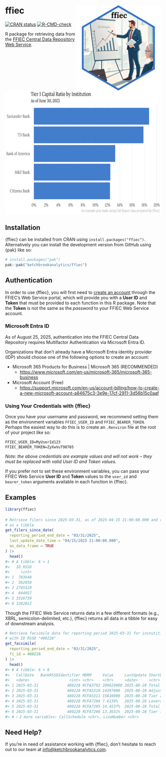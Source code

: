 
<!-- README.md is generated from README.Rmd. Please edit that file -->

# ffiec <a href="https://ketchbrookanalytics.github.io/ffiec/"><img src="man/figures/logo.png" align="right" height="275" alt="ffiec website" /></a>

<!-- badges: start -->
[![CRAN status](https://www.r-pkg.org/badges/version/ffiec)](https://CRAN.R-project.org/package=ffiec)
[![R-CMD-check](https://github.com/ketchbrookanalytics/ffiec/actions/workflows/R-CMD-check.yaml/badge.svg)](https://github.com/ketchbrookanalytics/ffiec/actions/workflows/R-CMD-check.yaml)
<!-- badges: end -->

R package for retrieving data from the [FFIEC Central Data Repository
Web Service](https://cdr.ffiec.gov/public/ManageFacsimiles.aspx).

<br>

<img src="man/figures/ffiec_example_plot.png" align="center" height="400" alt="Example Plot of FFIEC Call Report Data" />

## Installation

{ffiec} can be installed from CRAN using `install.packages("ffiec")`.
Alternatively you can install the development version from GitHub using
{pak} like so:

``` r
# install.packages("pak")
pak::pak("ketchbrookanalytics/ffiec")
```

## Authentication

In order to use {ffiec}, you will first need to [create an
account](https://cdr.ffiec.gov/public/PWS/CreateAccount.aspx?PWS=true)
through the FFIEC’s Web Service portal, which will provide you with a
**User ID** and **Token** that must be provided to each function in this
R package. Note that the **Token** is not the same as the *password* to
your FFIEC Web Service account.

### Microsoft Entra ID

As of August 25, 2025, authentication into the FFIEC Central Data
Repository requires Multifactor Authentication via Microsoft Entra ID.

Organizations that don’t already have a Microsoft Entra identity
provider (IDP) should choose one of the following options to create an
account:

- Microsoft 365 Products for Business \| Microsoft 365 (RECOMMENDED)
  - <https://www.microsoft.com/en-us/microsoft-365/microsoft-365-business>
- Microsoft Account (Free)
  - <https://support.microsoft.com/en-us/account-billing/how-to-create-a-new-microsoft-account-a84675c3-3e9e-17cf-2911-3d56b15c0aaf>

### Using Your Credentials with {ffiec}

Once you have your username and password, we recommend setting them as
the environment variables `FFIEC_USER_ID` and `FFIEC_BEARER_TOKEN`.
Perhaps the easiest way to do this is to create an `.Renviron` file at
the root of your project like so:

``` .renviron
FFIEC_USER_ID=MyUserId123
FFIEC_BEARER_TOKEN=ZyXwVuT98765
```

*Note: the above credentials are example values and will not work – they
must be replaced with valid User ID and Token values.*

If you prefer not to set these environment variables, you can pass your
FFIEC Web Service **User ID** and **Token** values to the `user_id` and
`bearer_token` arguments available in each function in {ffiec}.

## Examples

``` r
library(ffiec)

# Retrieve filers since 2025-03-31, as of 2025-04-15 21:00:00.000 and return
# as a tibble
get_filers_since_date(
  reporting_period_end_date = "03/31/2025",
  last_update_date_time = "04/15/2025 21:00:00.000",
  as_data_frame = TRUE
) |>
  head()
#> # A tibble: 6 × 1
#>   ID_RSSD
#>     <int>
#> 1  783648
#> 2  562058
#> 3 2745529
#> 4  644057
#> 5 3316739
#> 6 3282012
```

Though the FFIEC Web Service returns data in a few different formats
(e.g., XBRL, semicolon-delimited, etc.), {ffiec} returns all data in a
tibble for easy of downstream analysis.

``` r
# Retrieve facsimile data for reporting period 2025-03-31 for instutition
# with ID RSSD "480228"
get_facsimile(
  reporting_period_end_date = "03/31/2025",
  fi_id = 480228
) |>
  head()
#> # A tibble: 6 × 8
#>   CallDate   BankRSSDIdentifier MDRM     Value     LastUpdate ShortDefinition   
#>   <date>                  <int> <chr>    <chr>     <date>     <chr>             
#> 1 2025-03-31             480228 RCFA3792 209624000 2025-08-28 Total capital (su…
#> 2 2025-03-31             480228 RCFA5310 14397000  2025-08-28 Adjusted allowanc…
#> 3 2025-03-31             480228 RCFA5311 15816000  2025-08-28 Tier 2 capital (g…
#> 4 2025-03-31             480228 RCFA7204 7.6139%   2025-08-28 Leverage ratio (i…
#> 5 2025-03-31             480228 RCFA7205 14.4537%  2025-08-28 Total capital rat…
#> 6 2025-03-31             480228 RCFA7206 13.3631%  2025-08-28 Tier 1 capital ra…
#> # ℹ 2 more variables: CallSchedule <chr>, LineNumber <chr>
```

## Need Help?

If you’re in need of assistance working with {ffiec}, don’t hesitate to
reach out to our team at <info@ketchbrookanalytics.com>.
